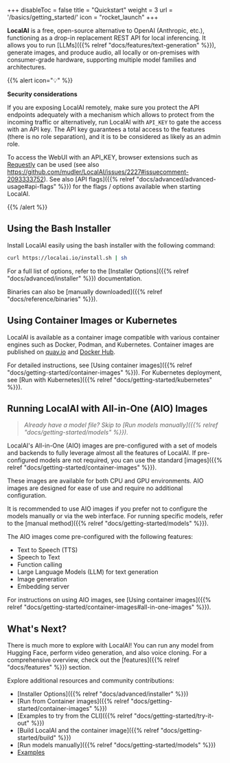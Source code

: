 +++
disableToc = false
title = "Quickstart"
weight = 3
url = '/basics/getting_started/'
icon = "rocket_launch"
+++

**LocalAI** is a free, open-source alternative to OpenAI (Anthropic, etc.), functioning as a drop-in replacement REST API for local inferencing. It allows you to run [LLMs]({{% relref "docs/features/text-generation" %}}), generate images, and produce audio, all locally or on-premises with consumer-grade hardware, supporting multiple model families and architectures.

{{% alert icon="💡" %}}

**Security considerations**

If you are exposing LocalAI remotely, make sure you protect the API endpoints adequately with a mechanism which allows to protect from the incoming traffic or alternatively, run LocalAI with `API_KEY` to gate the access with an API key. The API key guarantees a total access to the features (there is no role separation), and it is to be considered as likely as an admin role.

To access the WebUI with an API_KEY, browser extensions such as [Requestly](https://requestly.com/) can be used (see also https://github.com/mudler/LocalAI/issues/2227#issuecomment-2093333752). See also [API flags]({{% relref "docs/advanced/advanced-usage#api-flags" %}}) for the flags / options available when starting LocalAI.

{{% /alert %}}

## Using the Bash Installer

Install LocalAI easily using the bash installer with the following command:

```sh
curl https://localai.io/install.sh | sh
```

For a full list of options, refer to the [Installer Options]({{% relref "docs/advanced/installer" %}}) documentation.

Binaries can also be [manually downloaded]({{% relref "docs/reference/binaries" %}}).

## Using Container Images or Kubernetes

LocalAI is available as a container image compatible with various container engines such as Docker, Podman, and Kubernetes. Container images are published on [quay.io](https://quay.io/repository/go-skynet/local-ai?tab=tags&tag=latest) and [Docker Hub](https://hub.docker.com/r/localai/localai).

For detailed instructions, see [Using container images]({{% relref "docs/getting-started/container-images" %}}). For Kubernetes deployment, see [Run with Kubernetes]({{% relref "docs/getting-started/kubernetes" %}}).

## Running LocalAI with All-in-One (AIO) Images

> _Already have a model file? Skip to [Run models manually]({{% relref "docs/getting-started/models" %}})_.

LocalAI's All-in-One (AIO) images are pre-configured with a set of models and backends to fully leverage almost all the features of LocalAI. If pre-configured models are not required, you can use the standard [images]({{% relref "docs/getting-started/container-images" %}}).

These images are available for both CPU and GPU environments. AIO images are designed for ease of use and require no additional configuration.

It is recommended to use AIO images if you prefer not to configure the models manually or via the web interface. For running specific models, refer to the [manual method]({{% relref "docs/getting-started/models" %}}).

The AIO images come pre-configured with the following features:
- Text to Speech (TTS)
- Speech to Text
- Function calling
- Large Language Models (LLM) for text generation
- Image generation
- Embedding server

For instructions on using AIO images, see [Using container images]({{% relref "docs/getting-started/container-images#all-in-one-images" %}}).

## What's Next?

There is much more to explore with LocalAI! You can run any model from Hugging Face, perform video generation, and also voice cloning. For a comprehensive overview, check out the [features]({{% relref "docs/features" %}}) section.

Explore additional resources and community contributions:

- [Installer Options]({{% relref "docs/advanced/installer" %}})
- [Run from Container images]({{% relref "docs/getting-started/container-images" %}})
- [Examples to try from the CLI]({{% relref "docs/getting-started/try-it-out" %}})
- [Build LocalAI and the container image]({{% relref "docs/getting-started/build" %}})
- [Run models manually]({{% relref "docs/getting-started/models" %}})
- [Examples](https://github.com/mudler/LocalAI/tree/master/examples#examples)
